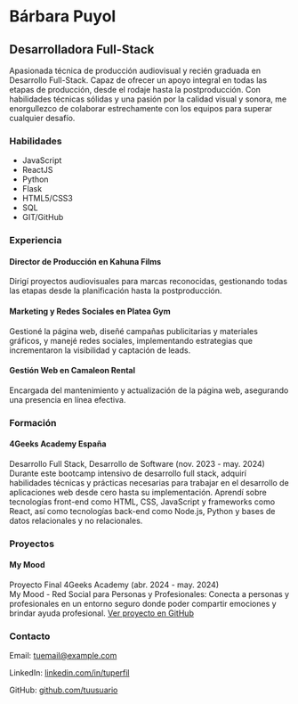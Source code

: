 <!DOCTYPE html>
<html lang="es">
<head>
    <meta charset="UTF-8">
    <meta name="viewport" content="width=device-width, initial-scale=1.0">
    <title>Bárbara Puyol - Desarrolladora Full-Stack</title>
    <link rel="stylesheet" href="styles.css">
</head>
<body>
    <div class="Barbara-Puyol">
        <h1 class="Nombre">Bárbara Puyol</h1>
        <h2 class="Rol">Desarrolladora Full-Stack</h2>
        <p class="Descripcion">
            Apasionada técnica de producción audiovisual y recién graduada en Desarrollo Full-Stack. Capaz de ofrecer un apoyo integral en todas las etapas de producción, desde el rodaje hasta la postproducción. Con habilidades técnicas sólidas y una pasión por la calidad visual y sonora, me enorgullezco de colaborar estrechamente con los equipos para superar cualquier desafío.
        </p>
        <h3 class="Habilidades-Titulo">Habilidades</h3>
        <ul class="Habilidades">
            <li class="JavaScript">JavaScript</li>
            <li class="ReactJS">ReactJS</li>
            <li class="Python">Python</li>
            <li class="Flask">Flask</li>
            <li class="HTML5-CSS3">HTML5/CSS3</li>
            <li class="SQL">SQL</li>
            <li class="GIT-GitHub">GIT/GitHub</li>
        </ul>
        <h3 class="Experiencia-Titulo">Experiencia</h3>
        <div class="Experiencia">
            <div class="Kahuna-Films">
                <h4 class="Titulo">Director de Producción en Kahuna Films</h4>
                <p class="Detalle">
                    Dirigí proyectos audiovisuales para marcas reconocidas, gestionando todas las etapas desde la planificación hasta la postproducción.
                </p>
            </div>
            <div class="Platea-Gym">
                <h4 class="Titulo">Marketing y Redes Sociales en Platea Gym</h4>
                <p class="Detalle">
                    Gestioné la página web, diseñé campañas publicitarias y materiales gráficos, y manejé redes sociales, implementando estrategias que incrementaron la visibilidad y captación de leads.
                </p>
            </div>
            <div class="Camaleon-Rental">
                <h4 class="Titulo">Gestión Web en Camaleon Rental</h4>
                <p class="Detalle">
                    Encargada del mantenimiento y actualización de la página web, asegurando una presencia en línea efectiva.
                </p>
            </div>
        </div>
        <h3 class="Formacion-Titulo">Formación</h3>
        <div class="Formacion">
            <div class="4Geeks-Academy">
                <h4 class="Titulo">4Geeks Academy España</h4>
                <p class="Detalle">
                    Desarrollo Full Stack, Desarrollo de Software (nov. 2023 - may. 2024)
                    <br>
                    Durante este bootcamp intensivo de desarrollo full stack, adquirí habilidades técnicas y prácticas necesarias para trabajar en el desarrollo de aplicaciones web desde cero hasta su implementación. Aprendí sobre tecnologías front-end como HTML, CSS, JavaScript y frameworks como React, así como tecnologías back-end como Node.js, Python y bases de datos relacionales y no relacionales.
                </p>
            </div>
        </div>
        <h3 class="Proyectos-Titulo">Proyectos</h3>
        <div class="Proyectos">
            <div class="My-Mood">
                <h4 class="Titulo">My Mood</h4>
                <p class="Detalle">
                    Proyecto Final 4Geeks Academy (abr. 2024 - may. 2024)
                    <br>
                    My Mood - Red Social para Personas y Profesionales: Conecta a personas y profesionales en un entorno seguro donde poder compartir emociones y brindar ayuda profesional. 
                    <a href="https://github.com/PberruezoArenas/MyMood-BNP" target="_blank">Ver proyecto en GitHub</a>
                </p>
            </div>
        </div>
        <h3 class="Contacto-Titulo">Contacto</h3>
        <div class="Contacto">
            <p class="Email">Email: <a href="mailto:tuemail@example.com">tuemail@example.com</a></p>
            <p class="LinkedIn">LinkedIn: <a href="https://www.linkedin.com/in/tuperfil" target="_blank">linkedin.com/in/tuperfil</a></p>
            <p class="GitHub">GitHub: <a href="https://github.com/tuusuario" target="_blank">github.com/tuusuario</a></p>
        </div>
    </div>
</body>
</html>
